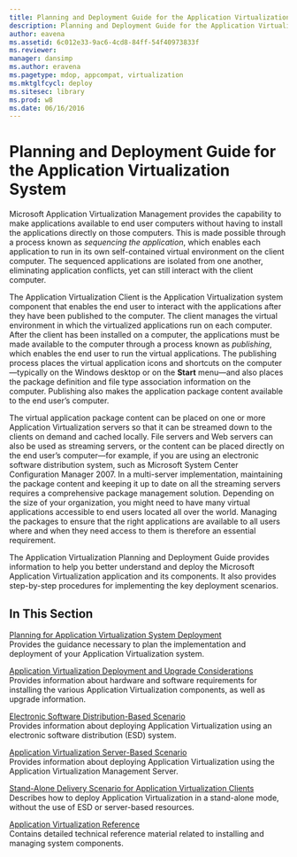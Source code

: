 ```yaml
---
title: Planning and Deployment Guide for the Application Virtualization System
description: Planning and Deployment Guide for the Application Virtualization System
author: eavena
ms.assetid: 6c012e33-9ac6-4cd8-84ff-54f40973833f
ms.reviewer: 
manager: dansimp
ms.author: eravena
ms.pagetype: mdop, appcompat, virtualization
ms.mktglfcycl: deploy
ms.sitesec: library
ms.prod: w8
ms.date: 06/16/2016
---
```



# Planning and Deployment Guide for the Application Virtualization System


Microsoft Application Virtualization Management provides the capability to make applications available to end user computers without having to install the applications directly on those computers. This is made possible through a process known as *sequencing the application*, which enables each application to run in its own self-contained virtual environment on the client computer. The sequenced applications are isolated from one another, eliminating application conflicts, yet can still interact with the client computer.

The Application Virtualization Client is the Application Virtualization system component that enables the end user to interact with the applications after they have been published to the computer. The client manages the virtual environment in which the virtualized applications run on each computer. After the client has been installed on a computer, the applications must be made available to the computer through a process known as *publishing*, which enables the end user to run the virtual applications. The publishing process places the virtual application icons and shortcuts on the computer—typically on the Windows desktop or on the **Start** menu—and also places the package definition and file type association information on the computer. Publishing also makes the application package content available to the end user’s computer.

The virtual application package content can be placed on one or more Application Virtualization servers so that it can be streamed down to the clients on demand and cached locally. File servers and Web servers can also be used as streaming servers, or the content can be placed directly on the end user’s computer—for example, if you are using an electronic software distribution system, such as Microsoft System Center Configuration Manager 2007. In a multi-server implementation, maintaining the package content and keeping it up to date on all the streaming servers requires a comprehensive package management solution. Depending on the size of your organization, you might need to have many virtual applications accessible to end users located all over the world. Managing the packages to ensure that the right applications are available to all users where and when they need access to them is therefore an essential requirement.

The Application Virtualization Planning and Deployment Guide provides information to help you better understand and deploy the Microsoft Application Virtualization application and its components. It also provides step-by-step procedures for implementing the key deployment scenarios.

## In This Section


<a href="" id="planning-for-application-virtualization-system-deployment"></a>[Planning for Application Virtualization System Deployment](planning-for-application-virtualization-system-deployment.md)  
Provides the guidance necessary to plan the implementation and deployment of your Application Virtualization system.

<a href="" id="application-virtualization-deployment-and-upgrade-considerations"></a>[Application Virtualization Deployment and Upgrade Considerations](application-virtualization-deployment-and-upgrade-considerations.md)  
Provides information about hardware and software requirements for installing the various Application Virtualization components, as well as upgrade information.

<a href="" id="electronic-software-distribution-based-scenario"></a>[Electronic Software Distribution-Based Scenario](electronic-software-distribution-based-scenario.md)  
Provides information about deploying Application Virtualization using an electronic software distribution (ESD) system.

<a href="" id="application-virtualization-server-based-scenario"></a>[Application Virtualization Server-Based Scenario](application-virtualization-server-based-scenario.md)  
Provides information about deploying Application Virtualization using the Application Virtualization Management Server.

<a href="" id="stand-alone-delivery-scenario-for-application-virtualization-clients"></a>[Stand-Alone Delivery Scenario for Application Virtualization Clients](stand-alone-delivery-scenario-for-application-virtualization-clients.md)  
Describes how to deploy Application Virtualization in a stand-alone mode, without the use of ESD or server-based resources.

<a href="" id="application-virtualization-reference"></a>[Application Virtualization Reference](application-virtualization-reference.md)  
Contains detailed technical reference material related to installing and managing system components.

 

 





